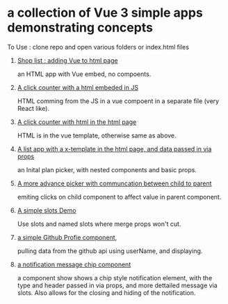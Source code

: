 # a collection of Vue 3 simple apps demonstrating concepts

To Use : clone repo and open various folders or index.html files

1. [Shop list : adding Vue to html page](./shopp-list-embeded-vue/)

   an HTML app with Vue embed, no compoents.

2. [A click counter with a html embeded in JS ](./click-counter-embeded-render)

   HTML comming from the JS in a vue compoent in a separate file (very React like).

3. [A click counter with html in the html page ](./click-counter/)

   HTML is in the vue template, otherwise same as above.

4. [A list app with a x-template in the html page, and data passed in via props ](./plan-picker/)

   an Inital plan picker, with nested components and basic props.

5. [A more advance picker with communcation between child to parent ](./plan-picker-custom-event)

   emiting clicks on child component to affect value in parent component.

6. [A simple slots Demo](./slots/)

   Use slots and named slots where merge props won't cut.

7. [a simple Github Profie component](./Github%20Profile%20Component/),

   pulling data from the github api using userName, and displaying.

8. [a notification message chip component](./notifcation-component/)

   a component show shows a chip style notification element, with the type and header passed in via props, and more dettailed message via slots. Also allows for the closing and hiding of the notification.
